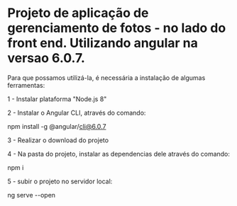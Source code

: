 # Projeto de aplicação de gerenciamento de fotos -  no lado do front end. Utilizando angular na versao 6.0.7.

Para que possamos utilizá-la, é necessária a instalação de algumas ferramentas:

 1 - Instalar plataforma "Node.js 8"

 2 - Instalar o Angular CLI, através do comando:

  npm install -g @angular/cli@6.0.7

 3 - Realizar o download do projeto

 4 - Na pasta do projeto, instalar as dependencias dele através do comando:

  npm i 
  
 5 - subir o projeto no servidor local: 
 
 ng serve --open
 
 
